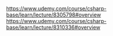 https://www.udemy.com/course/csharp-base/learn/lecture/8305798#overview
https://www.udemy.com/course/csharp-base/learn/lecture/8310336#overview
